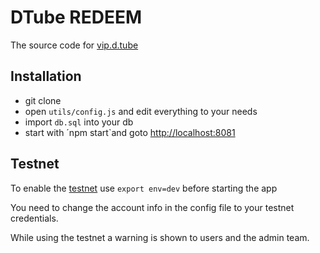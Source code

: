 # DTube REDEEM

The source code for [vip.d.tube](https://vip.d.tube)

## Installation

- git clone
- open `utils/config.js` and edit everything to your needs
- import `db.sql` into your db
- start with ´npm start`and goto [http://localhost:8081](http://localhost:8081)

## Testnet

To enable the [testnet](https://testnet.steem.vc/) use `export env=dev` before starting the app

You need to change the account info in the config file to your testnet credentials.

While using the testnet a warning is shown to users and the admin team.

